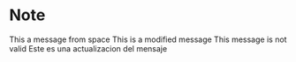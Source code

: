 
# Note
This a message from space
This is a modified message
This message is not valid
Este es una actualizacion del mensaje
